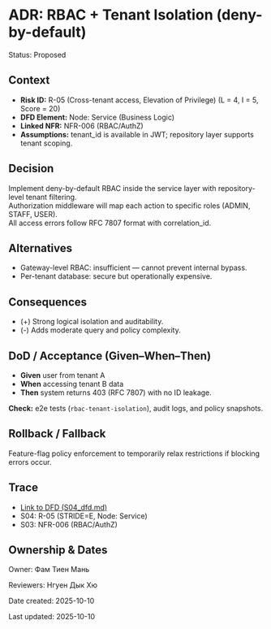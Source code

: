 # ADR: RBAC + Tenant Isolation (deny-by-default)
Status: Proposed  

## Context
- **Risk ID:** R-05 (Cross-tenant access, Elevation of Privilege) (L = 4, I = 5, Score = 20)
- **DFD Element:** Node: Service (Business Logic)
- **Linked NFR:** NFR-006 (RBAC/AuthZ)
- **Assumptions:** tenant_id is available in JWT; repository layer supports tenant scoping.

## Decision
Implement deny-by-default RBAC inside the service layer with repository-level tenant filtering.  
Authorization middleware will map each action to specific roles (ADMIN, STAFF, USER).  
All access errors follow RFC 7807 format with correlation_id.

## Alternatives
- Gateway-level RBAC: insufficient — cannot prevent internal bypass.  
- Per-tenant database: secure but operationally expensive.  

## Consequences
- (+) Strong logical isolation and auditability.  
- (-) Adds moderate query and policy complexity.

## DoD / Acceptance (Given–When–Then)
- **Given** user from tenant A  
- **When** accessing tenant B data  
- **Then** system returns 403 (RFC 7807) with no ID leakage.

**Check:** e2e tests (`rbac-tenant-isolation`), audit logs, and policy snapshots.

## Rollback / Fallback
Feature-flag policy enforcement to temporarily relax restrictions if blocking errors occur.

## Trace
- [Link to DFD (S04_dfd.md)](../S04/S04_dfd.md)
- S04: R-05 (STRIDE=E, Node: Service)  
- S03: NFR-006 (RBAC/AuthZ)

## Ownership & Dates
Owner: Фам Тиен Мань

Reviewers: Нгуен Дык Хю

Date created: <YYYY-MM-DD> 2025-10-10

Last updated: <YYYY-MM-DD> 2025-10-10